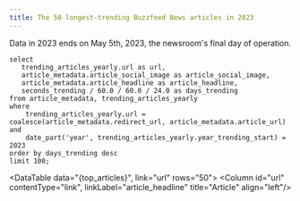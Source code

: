 ```yaml
---
title: The 50 longest-trending Buzzfeed News articles in 2023
---
```


Data in 2023 ends on May 5th, 2023, the newsroom's final day of operation.

```top_articles
select
   trending_articles_yearly.url as url,
   article_metadata.article_social_image as article_social_image,
   article_metadata.article_headline as article_headline,
   seconds_trending / 60.0 / 60.0 / 24.0 as days_trending
from article_metadata, trending_articles_yearly
where
    trending_articles_yearly.url = coalesce(article_metadata.redirect_url, article_metadata.article_url) and
    date_part('year', trending_articles_yearly.year_trending_start) = 2023
order by days_trending desc
limit 100;
```

<DataTable data="{top_articles}", link="url" rows="50">
  <Column id="article_social_image" contentType="image" width="100px" align="center" title="Social Image"/>
  <Column id="days_trending" title="Days" align="left"/>
  <Column id="url" contentType="link", linkLabel="article_headline" title="Article" align="left"/>
</DataTable>

